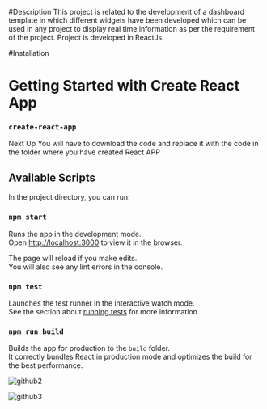 #Description
This project is related to the development of a dashboard template in which different widgets have been developed which can be used in any project to display real time information as per the requirement of the project.
Project is developed in ReactJs.


#Installation

# Getting Started with Create React App
### `create-react-app`

Next Up
You will have to download the code and replace it with the code in the folder where you have created React APP
## Available Scripts

In the project directory, you can run:

### `npm start`

Runs the app in the development mode.\
Open [http://localhost:3000](http://localhost:3000) to view it in the browser.

The page will reload if you make edits.\
You will also see any lint errors in the console.

### `npm test`

Launches the test runner in the interactive watch mode.\
See the section about [running tests](https://facebook.github.io/create-react-app/docs/running-tests) for more information.

### `npm run build`

Builds the app for production to the `build` folder.\
It correctly bundles React in production mode and optimizes the build for the best performance.



![github2](https://user-images.githubusercontent.com/74362797/121359257-bbc6d680-c94c-11eb-8ff3-4db9c6f4f9c3.JPG)

![github3](https://user-images.githubusercontent.com/74362797/121359248-b8cbe600-c94c-11eb-834c-a8f04dabd367.JPG)
